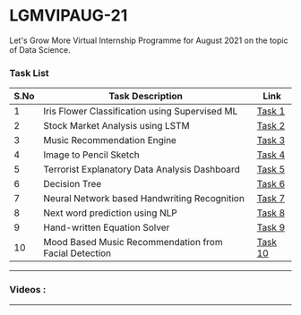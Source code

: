 # LGMVIPAUG-21
Let's Grow More Virtual Internship Programme for August 2021 on the topic of Data Science.


### Task List

| S.No | Task Description | Link | 
|------|--------------|------|
|  1  | Iris Flower Classification using Supervised ML | [Task 1](https://github.com/MainakRepositor/LGMVIPAUG-21/blob/master/Iris_Classification_Supervised_ML.ipynb) | 
|  2  | Stock Market Analysis using LSTM | [Task 2](https://github.com/MainakRepositor/LGMVIPAUG-21/blob/master/Stock_Market_Analysis_using_LSTM_.ipynb) |
|  3  | Music Recommendation Engine | [Task 3]() |
|  4  | Image to Pencil Sketch | [Task 4](https://github.com/MainakRepositor/LGMVIPAUG-21/blob/master/Image%20to%20Sketch/a.py) |
|  5  | Terrorist Explanatory Data Analysis Dashboard | [Task 5]() |
|  6  | Decision Tree | [Task 6]() |
|  7  | Neural Network based Handwriting Recognition | [Task 7]() |
|  8  | Next word prediction using NLP | [Task 8]() |
|  9  | Hand-written Equation Solver | [Task 9]() | 
|  10 | Mood Based Music Recommendation from Facial Detection | [Task 10]() |

<hr>


### Videos : 

<hr>
